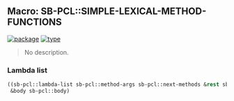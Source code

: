 ## Macro: SB-PCL::SIMPLE-LEXICAL-METHOD-FUNCTIONS
[![package](https://img.shields.io/badge/Package-SB--PCL-5f9ea0.svg?style=social&colorA=999999)](../) [![type](https://img.shields.io/badge/Type-Macro-5f9ea0.svg?style=social&colorA=999999)](../#macro) 

> No description.

### Lambda list
```cl
((sb-pcl::lambda-list sb-pcl::method-args sb-pcl::next-methods &rest sb-pcl::lmf-options)
 &body sb-pcl::body)
```
